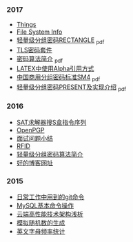 ### 2017
   * [Things](./2017/things.hmtl)
   * [File System Info](./2017/fs.html)
   * [轻量级分组密码RECTANGLE](./doc/rectangle.pdf) <sub>pdf</sub>
   * [TLS密码套件](./2017/tls.html)
   * [密码算法简介](./doc/cipher.pdf) <sub>pdf</sub>
   * [LATEX中使用Alpha引用方式](./2017/latex-alpha.html)
   * [中国商用分组密码标准SM4](./doc/sm4.pdf) <sub>pdf</sub>
   * [轻量级分组密码PRESENT及实现介绍](./doc/present.pdf) <sub>pdf</sub>

### 2016
   * [SAT求解器搜S盒指令序列](./2016/sat.html)
   * [OpenPGP](./2016/openpgp.html)
   * [面试问题小结](./2016/interview.html)
   * [RFID](./2016/rfid.html)
   * [轻量级分组密码算法简介](./2016/lightweight-block-cipher.html)
   * [好的博客网址](./2016/blogs.html)

### 2015
   * [日常工作中用到的git命令](./2015/git.html)
   * [MySQL基本命令操作](./2015/mysql.html)
   * [云端高性能技术架构浅析](./2015/high-cloud.html)
   * [模拟随机数的生成](./2015/random-generator.html)
   * [英文字母频率统计](./2015/lettercount.html)
